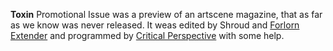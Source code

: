**Toxin** Promotional Issue was a preview of an artscene magazine, that as far as we know was never released. It weas edited by Shroud and [Forlorn Extender](https://demozoo.org/sceners/46918/) and programmed by [Critical Perspective](https://demozoo.org/sceners/25414/) with some help.
